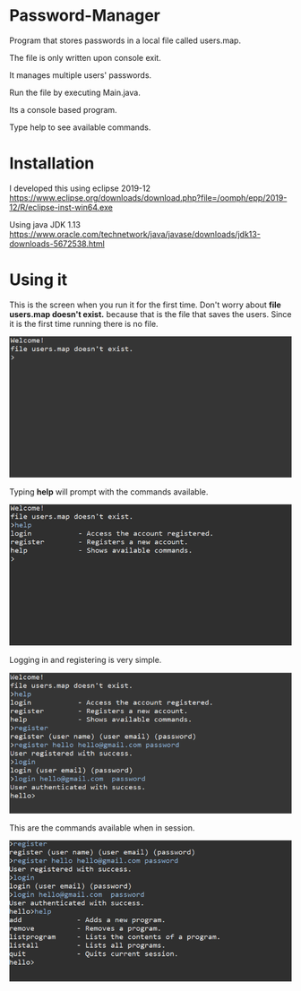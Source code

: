 # Password-Manager

Program that stores passwords in a local file called users.map. 

The file is only written upon console exit. 

It manages multiple users' passwords.

Run the file by executing Main.java.

Its a console based program.

Type help to see available commands.


# Installation
  I developed this using eclipse 2019-12 https://www.eclipse.org/downloads/download.php?file=/oomph/epp/2019-12/R/eclipse-inst-win64.exe
  
  
  Using java JDK 1.13 https://www.oracle.com/technetwork/java/javase/downloads/jdk13-downloads-5672538.html

# Using it

This is the screen when you run it for the first time. Don't worry about **file users.map doesn't exist.** because that is the file that saves the users. Since it is the first time running there is no file.


![](images/first_screen.png)


Typing **help** will prompt with the commands available.


![](images/help_command.png)


Logging in and registering is very simple.


![](images/login_register.png)


This are the commands available when in session.


![](images/help_session.png)
